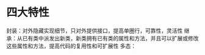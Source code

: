 # 四大特性
封装：对外隐藏实现细节，只对外提供接口，提高单圈行，可靠性，灵活性
继承：从已有类中派发出新类，新类拥有已有类的属性和方法，并且可以扩展或修改这些属性和方法，提高代码的复用性和可扩展性
多态： 
